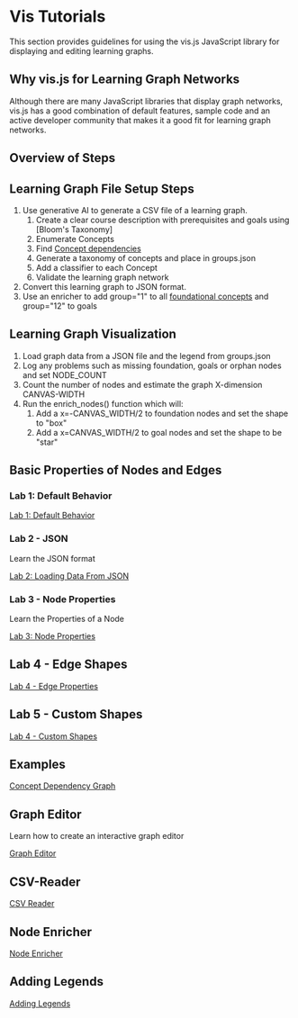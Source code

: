 # Vis Tutorials

This section provides guidelines for using the vis.js JavaScript library for
displaying and editing learning graphs.

## Why vis.js for Learning Graph Networks

Although there are many JavaScript libraries
that display graph networks, vis.js has a good combination of
default features, sample code and an active developer community
that makes it a good fit for learning graph networks.

## Overview of Steps

## Learning Graph File Setup Steps

1. Use generative AI to generate a CSV file of a learning graph.
    1. Create a clear course description with prerequisites and goals using [Bloom's Taxonomy]
    1. Enumerate Concepts
    1. Find [Concept dependencies](../glossary.md#concept-dependency)
    1. Generate a taxonomy of concepts and place in groups.json
    1. Add a classifier to each Concept
    1. Validate the learning graph network
2. Convert this learning graph to JSON format.
3. Use an enricher to add group="1" to all [foundational concepts](../glossary.md#foundational-concepts) and group="12" to goals

## Learning Graph Visualization

1. Load graph data from a JSON file and the legend from groups.json
2. Log any problems such as missing foundation, goals or orphan nodes and set NODE_COUNT
3. Count the number of nodes and estimate the graph X-dimension CANVAS-WIDTH
4. Run the enrich_nodes() function which will:
    1. Add a x=-CANVAS_WIDTH/2 to foundation nodes and set the shape to "box"
    2. Add a x=CANVAS_WIDTH/2 to goal nodes and set the shape to be "star"

## Basic Properties of Nodes and Edges

### Lab 1: Default Behavior

[Lab 1: Default Behavior](lab-01.md)

### Lab 2 - JSON

Learn the JSON format

[Lab 2: Loading Data From JSON](lab-02.md)

### Lab 3 - Node Properties

Learn the Properties of a Node

[Lab 3: Node Properties](lab-03.md)

## Lab 4 - Edge Shapes

[Lab 4 - Edge Properties](./lab-04.html)

## Lab 5 - Custom Shapes

[Lab 4 - Custom Shapes](./lab-05.html)

## Examples

[Concept Dependency Graph](./concept-dependency-graph.md)

## Graph Editor

Learn how to create an interactive graph editor

[Graph Editor](./graph-editor/index.md)

## CSV-Reader

[CSV Reader](./csv-reader/index.md)

## Node Enricher

[Node Enricher](./node-enricher/index.md)

## Adding Legends

[Adding Legends](./legends/index.md)

